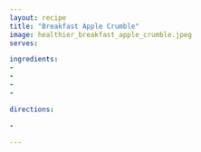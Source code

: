 ```yaml
---
layout: recipe
title: "Breakfast Apple Crumble"
image: healthier_breakfast_apple_crumble.jpeg
serves: 

ingredients:
- 
- 
- 
- 

directions:

- 

---
```


